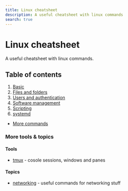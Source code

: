 ```yaml
---
title: Linux cheatsheet
description: A useful cheatsheet with linux commands
search: true
---
```


# Linux cheatsheet

A useful cheatsheet with linux commands.

## Table of contents

1. [Basic](1-basics.md)
2. [Files and folders](2-files-folders.md)
3. [Users and authentication](3-users-and-authentication.md)
4. [Software management](4-software-management.md)
5. [Scripting](5-scripting.md)
6. [systemd](6-systemd.md)

- [More commands](more-commands.md)

### More tools & topics

#### Tools

- [tmux](tools/tmux.md) - cosole sessions, windows and panes

#### Topics

- [networking](topics/networking.md) - useful commands for networking stuff

